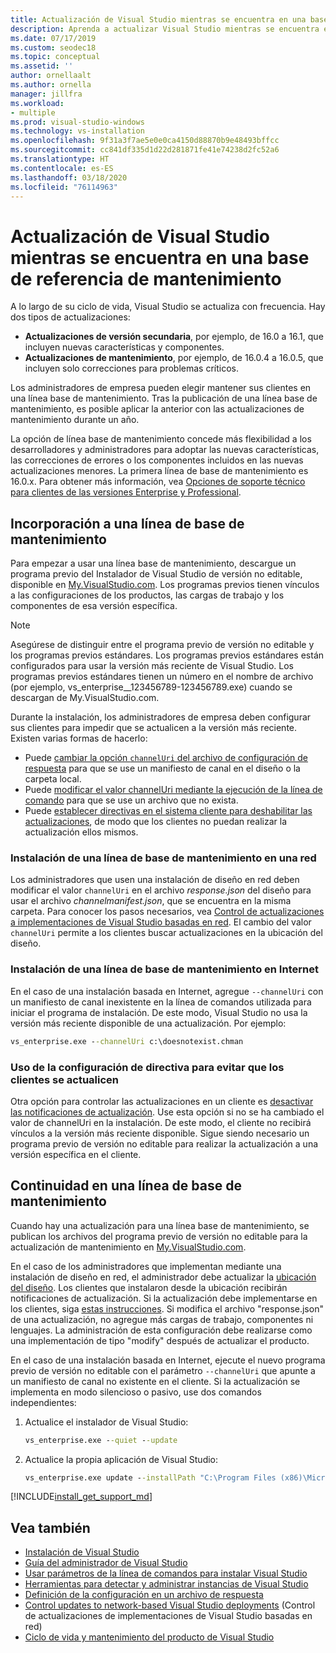 ```yaml
---
title: Actualización de Visual Studio mientras se encuentra en una base de referencia de mantenimiento
description: Aprenda a actualizar Visual Studio mientras se encuentra en una línea de base de mantenimiento.
ms.date: 07/17/2019
ms.custom: seodec18
ms.topic: conceptual
ms.assetid: ''
author: ornellaalt
ms.author: ornella
manager: jillfra
ms.workload:
- multiple
ms.prod: visual-studio-windows
ms.technology: vs-installation
ms.openlocfilehash: 9f31a3f7ae5e0e0ca4150d88870b9e48493bffcc
ms.sourcegitcommit: cc841df335d1d22d281871fe41e74238d2fc52a6
ms.translationtype: HT
ms.contentlocale: es-ES
ms.lasthandoff: 03/18/2020
ms.locfileid: "76114963"
---
```

# <a name="update-visual-studio-while-on-a-servicing-baseline"></a>Actualización de Visual Studio mientras se encuentra en una base de referencia de mantenimiento

A lo largo de su ciclo de vida, Visual Studio se actualiza con frecuencia. Hay dos tipos de actualizaciones: 

* **Actualizaciones de versión secundaria**, por ejemplo, de 16.0 a 16.1, que incluyen nuevas características y componentes.  
* **Actualizaciones de mantenimiento**, por ejemplo, de 16.0.4 a 16.0.5, que incluyen solo correcciones para problemas críticos.

Los administradores de empresa pueden elegir mantener sus clientes en una línea base de mantenimiento. Tras la publicación de una línea base de mantenimiento, es posible aplicar la anterior con las actualizaciones de mantenimiento durante un año.

La opción de línea base de mantenimiento concede más flexibilidad a los desarrolladores y administradores para adoptar las nuevas características, las correcciones de errores o los componentes incluidos en las nuevas actualizaciones menores. La primera línea de base de mantenimiento es 16.0.x. Para obtener más información, vea [Opciones de soporte técnico para clientes de las versiones Enterprise y Professional](/visualstudio/releases/2019/servicing#support-options-for-enterprise-and-professional-customers).

## <a name="how-to-get-onto-a-servicing-baseline"></a>Incorporación a una línea de base de mantenimiento

Para empezar a usar una línea base de mantenimiento, descargue un programa previo del Instalador de Visual Studio de versión no editable, disponible en [My.VisualStudio.com](https://my.visualstudio.com/Downloads?q=visual%20studio%202019%20version%2016.0). Los programas previos tienen vínculos a las configuraciones de los productos, las cargas de trabajo y los componentes de esa versión específica.

> [!NOTE]
> Asegúrese de distinguir entre el programa previo de versión no editable y los programas previos estándares. Los programas previos estándares están configurados para usar la versión más reciente de Visual Studio. Los programas previos estándares tienen un número en el nombre de archivo (por ejemplo, vs_enterprise__123456789-123456789.exe) cuando se descargan de My.VisualStudio.com.

Durante la instalación, los administradores de empresa deben configurar sus clientes para impedir que se actualicen a la versión más reciente. Existen varias formas de hacerlo:
- Puede [cambiar la opción `channelUri` del archivo de configuración de respuesta](update-servicing-baseline.md#install-a-servicing-baseline-on-a-network) para que se use un manifiesto de canal en el diseño o la carpeta local.
- Puede [modificar el valor channelUri mediante la ejecución de la línea de comando](update-servicing-baseline.md#install-a-servicing-baseline-via-the-internet) para que se use un archivo que no exista.
- Puede [establecer directivas en el sistema cliente para deshabilitar las actualizaciones](update-servicing-baseline.md#use-policy-settings-to-disable-clients-from-updating), de modo que los clientes no puedan realizar la actualización ellos mismos.

### <a name="install-a-servicing-baseline-on-a-network"></a>Instalación de una línea de base de mantenimiento en una red

Los administradores que usen una instalación de diseño en red deben modificar el valor `channelUri` en el archivo *response.json* del diseño para usar el archivo *channelmanifest.json*, que se encuentra en la misma carpeta. Para conocer los pasos necesarios, vea [Control de actualizaciones a implementaciones de Visual Studio basadas en red](controlling-updates-to-visual-studio-deployments.md). El cambio del valor `channelUri` permite a los clientes buscar actualizaciones en la ubicación del diseño.

### <a name="install-a-servicing-baseline-via-the-internet"></a>Instalación de una línea de base de mantenimiento en Internet

En el caso de una instalación basada en Internet, agregue `--channelUri` con un manifiesto de canal inexistente en la línea de comandos utilizada para iniciar el programa de instalación. De este modo, Visual Studio no usa la versión más reciente disponible de una actualización. Por ejemplo:

```cmd
vs_enterprise.exe --channelUri c:\doesnotexist.chman
```

### <a name="use-policy-settings-to-disable-clients-from-updating"></a>Uso de la configuración de directiva para evitar que los clientes se actualicen

Otra opción para controlar las actualizaciones en un cliente es [desactivar las notificaciones de actualización](controlling-updates-to-visual-studio-deployments.md). Use esta opción si no se ha cambiado el valor de channelUri en la instalación. De este modo, el cliente no recibirá vínculos a la versión más reciente disponible. Sigue siendo necesario un programa previo de versión no editable para realizar la actualización a una versión específica en el cliente.

## <a name="how-to-stay-on-a-servicing-baseline"></a>Continuidad en una línea de base de mantenimiento

Cuando hay una actualización para una línea base de mantenimiento, se publican los archivos del programa previo de versión no editable para la actualización de mantenimiento en [My.VisualStudio.com](https://my.visualstudio.com/Downloads?q=visual%20studio%202019%20version%2016.0).

En el caso de los administradores que implementan mediante una instalación de diseño en red, el administrador debe actualizar la [ubicación del diseño](update-a-network-installation-of-visual-studio.md). Los clientes que instalaron desde la ubicación recibirán notificaciones de actualización. Si la actualización debe implementarse en los clientes, siga [estas instrucciones](update-a-network-installation-of-visual-studio.md#deploy-an-update-to-client-machines). Si modifica el archivo "response.json" de una actualización, no agregue más cargas de trabajo, componentes ni lenguajes. La administración de esta configuración debe realizarse como una implementación de tipo "modify" después de actualizar el producto.

En el caso de una instalación basada en Internet, ejecute el nuevo programa previo de versión no editable con el parámetro `--channelUri` que apunte a un manifiesto de canal no existente en el cliente. Si la actualización se implementa en modo silencioso o pasivo, use dos comandos independientes:

1. Actualice el instalador de Visual Studio:

    ```cmd
    vs_enterprise.exe --quiet --update
    ```

2. Actualice la propia aplicación de Visual Studio:

    ```cmd
    vs_enterprise.exe update --installPath "C:\Program Files (x86)\Microsoft Visual Studio\2019\Enterprise" --quiet --wait --norestart --channelUri c:\doesnotexist.chman
    ```

[!INCLUDE[install_get_support_md](includes/install_get_support_md.md)]

## <a name="see-also"></a>Vea también

* [Instalación de Visual Studio](install-visual-studio.md)
* [Guía del administrador de Visual Studio](visual-studio-administrator-guide.md)
* [Usar parámetros de la línea de comandos para instalar Visual Studio](use-command-line-parameters-to-install-visual-studio.md)
* [Herramientas para detectar y administrar instancias de Visual Studio](tools-for-managing-visual-studio-instances.md)
* [Definición de la configuración en un archivo de respuesta](automated-installation-with-response-file.md)
* [Control updates to network-based Visual Studio deployments](controlling-updates-to-visual-studio-deployments.md) (Control de actualizaciones de implementaciones de Visual Studio basadas en red)
* [Ciclo de vida y mantenimiento del producto de Visual Studio](/visualstudio/releases/2019/servicing/)
